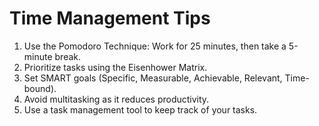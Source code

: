 # Time Management Tips

1. Use the Pomodoro Technique: Work for 25 minutes, then take a 5-minute break.
2. Prioritize tasks using the Eisenhower Matrix.
3. Set SMART goals (Specific, Measurable, Achievable, Relevant, Time-bound).
4. Avoid multitasking as it reduces productivity.
5. Use a task management tool to keep track of your tasks.
